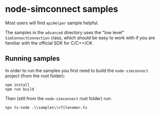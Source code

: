 # node-simconnect samples

Most users will find `apiHelper` sample helpful.

The samples in the `advanced` directory uses the "low level" `SimConnectConnection` class, which should be easy to work with if you are familiar with the official SDK for C/C++/C#.

## Running samples

In order to run the samples you first need to build the `node-simconnect` project (from the root folder):

```
npm install
npm run build
```

Then (still from the `node-simconnect` root folder) run:

`npx ts-node .\\samples\\<filename>.ts`
